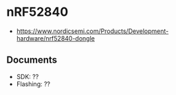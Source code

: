 # nRF52840
* https://www.nordicsemi.com/Products/Development-hardware/nrf52840-dongle

## Documents
* SDK: ??
* Flashing: ??

